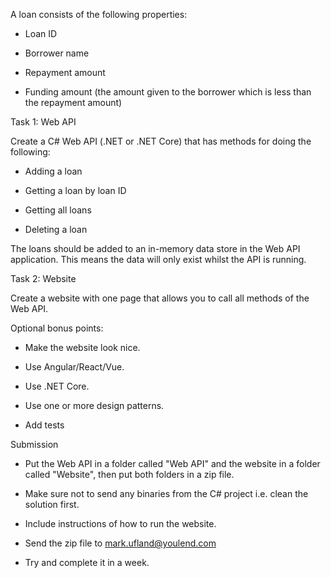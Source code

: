 A loan consists of the following properties:

- Loan ID

- Borrower name

- Repayment amount

- Funding amount (the amount given to the borrower which is less than the repayment amount)

 

Task 1: Web API

Create a C# Web API (.NET or .NET Core) that has methods for doing the following:

- Adding a loan

- Getting a loan by loan ID

- Getting all loans

- Deleting a loan

 

The loans should be added to an in-memory data store in the Web API application. This means the data will only exist whilst the API is running.

 

Task 2: Website

Create a website with one page that allows you to call all methods of the Web API.

 

Optional bonus points:

- Make the website look nice.

- Use Angular/React/Vue.

- Use .NET Core.

- Use one or more design patterns.

- Add tests

 

Submission

- Put the Web API in a folder called "Web API" and the website in a folder called "Website", then put both folders in a zip file.

- Make sure not to send any binaries from the C# project i.e. clean the solution first.

- Include instructions of how to run the website.

- Send the zip file to mark.ufland@youlend.com

- Try and complete it in a week. 
